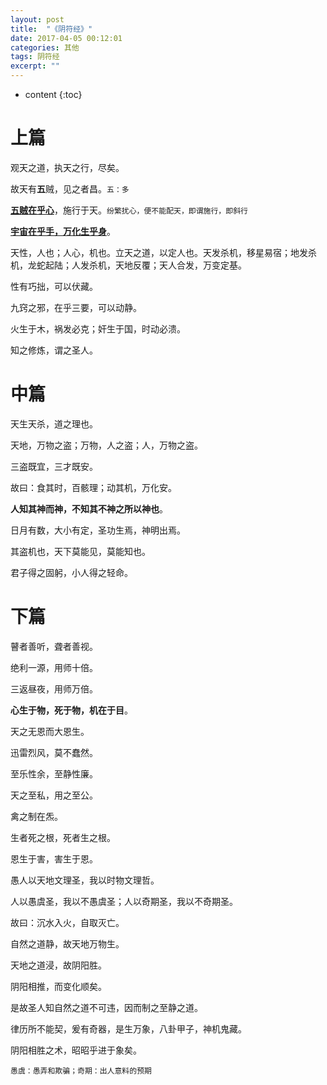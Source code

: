 ```yaml
---
layout: post
title:  "《阴符经》"
date: 2017-04-05 00:12:01
categories: 其他
tags: 阴符经
excerpt: ""
---
```


* content
{:toc}

# 上篇
观天之道，执天之行，尽矣。

故天有**五**贼，见之者昌。`五：多`

**<u>五贼在乎心</u>**，施行于天。`纷繁扰心，便不能配天，即谓施行，即斜行`

**<u>宇宙在乎手，万化生乎身</u>**。

天性，人也；人心，机也。立天之道，以定人也。天发杀机，移星易宿；地发杀机，龙蛇起陆；人发杀机，天地反覆；天人合发，万变定基。

性有巧拙，可以伏藏。

九窍之邪，在乎三要，可以动静。

火生于木，祸发必克；奸生于国，时动必溃。

知之修炼，谓之圣人。




# 中篇
天生天杀，道之理也。

天地，万物之盗；万物，人之盗；人，万物之盗。

三盗既宜，三才既安。

故曰：食其时，百骸理；动其机，万化安。

**人知其神而神，不知其不神之所以神也**。

日月有数，大小有定，圣功生焉，神明出焉。

其盗机也，天下莫能见，莫能知也。

君子得之固躬，小人得之轻命。




# 下篇
瞽者善听，聋者善视。

绝利一源，用师十倍。

三返昼夜，用师万倍。

**心生于物，死于物，机在于目**。

天之无恩而大恩生。

迅雷烈风，莫不蠢然。

至乐性余，至静性廉。

天之至私，用之至公。

禽之制在炁。

生者死之根，死者生之根。

恩生于害，害生于恩。

愚人以天地文理圣，我以时物文理哲。

人以愚虞圣，我以不愚虞圣；人以奇期圣，我以不奇期圣。

故曰：沉水入火，自取灭亡。

自然之道静，故天地万物生。

天地之道浸，故阴阳胜。

阴阳相推，而变化顺矣。

是故圣人知自然之道不可违，因而制之至静之道。

律历所不能契，爰有奇器，是生万象，八卦甲子，神机鬼藏。

阴阳相胜之术，昭昭乎进于象矣。



`愚虞：愚弄和欺骗；奇期：出人意料的预期`

